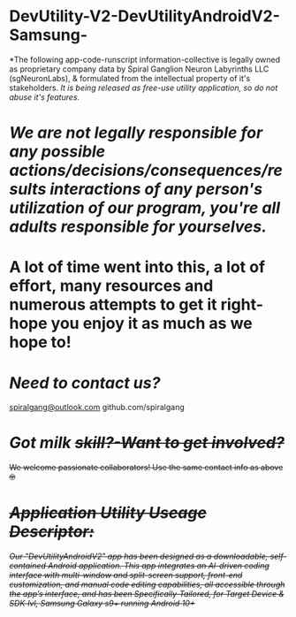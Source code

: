 # DevUtility-V2-DevUtilityAndroidV2-Samsung-
 *The following app-code-runscript information-collective is legally owned as proprietary company data by Spiral Ganglion Neuron Labyrinths LLC (sgNeuronLabs), & formulated from the intellectual property of it's stakeholders. *It is being released as free-use utility application, so do not abuse it's features.*
 # *We are not legally responsible for any possible actions/decisions/consequences/results interactions of any person's utilization of our program, you're all adults responsible for yourselves.*
 
# A lot of time went into this, a lot of effort, many resources and numerous attempts to get it right-hope you enjoy it as much as we hope to! 

# *Need to contact us?*
 spiralgang@outlook.com
 github.com/spiralgang
 # *Got </s> milk <s> skill?-Want to get involved?* 
 We welcome passionate collaborators! Use the same contact info as above 🤓

# *Application Utility Useage Descriptor:*
 *Our "DevUtilityAndroidV2" app has been designed as a downloadable, self-contained Android application. This app integrates an AI-driven coding interface with multi-window and split-screen support, front-end customization, and manual code editing capabilities, all accessible through the app’s interface, and has been Specifically-Tailored, for Target Device & SDK-lvl, Samsung Galaxy s9+ running Android 10+*
